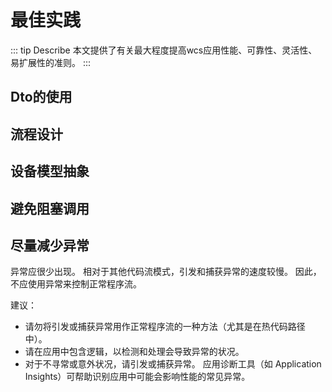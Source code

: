 # 最佳实践

::: tip Describe
本文提供了有关最大程度提高wcs应用性能、可靠性、灵活性、易扩展性的准则。
:::

## Dto的使用

## 流程设计

## 设备模型抽象

## 避免阻塞调用

## 尽量减少异常

异常应很少出现。 相对于其他代码流模式，引发和捕获异常的速度较慢。 因此，不应使用异常来控制正常程序流。

建议：

- 请勿将引发或捕获异常用作正常程序流的一种方法（尤其是在热代码路径中）。
- 请在应用中包含逻辑，以检测和处理会导致异常的状况。
- 对于不寻常或意外状况，请引发或捕获异常。
应用诊断工具（如 Application Insights）可帮助识别应用中可能会影响性能的常见异常。
